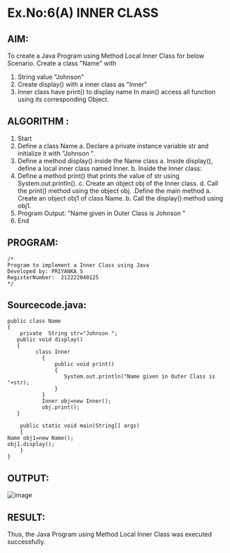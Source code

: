 # Ex.No:6(A) INNER CLASS

## AIM:

To create a Java Program using Method Local Inner Class for below Scenario.
Create a class "Name" with

1. String value "Johnson"
2. Create display() with a inner class as "Inner"
3. Inner class have print() to display name
   In main() access all function using its corresponding Object.

## ALGORITHM :

1. Start
2. Define a class Name
   a. Declare a private instance variable str and initialize it with "Johnson ".
3. Define a method display() inside the Name class
   a. Inside display(), define a local inner class named Inner.
   b. Inside the Inner class:
4. Define a method print() that prints the value of str using System.out.println().
   c. Create an object obj of the Inner class.
   d. Call the print() method using the object obj.
   .Define the main method
   a. Create an object obj1 of class Name.
   b. Call the display() method using obj1.
5. Program Output:
   "Name given in Outer Class is Johnson "
6. End

## PROGRAM:

```
/*
Program to implement a Inner Class using Java
Developed by: PRIYANKA S
RegisterNumber:  212222040125
*/
```

## Sourcecode.java:

```
public class Name
{
    private  String str="Johnson ";
   public void display()
   {
         class Inner
           {
               public void print()
               {
                  System.out.println("Name given in Outer Class is "+str);
               }
           }
           Inner obj=new Inner();
           obj.print();
   }

    public static void main(String[] args)
    {
Name obj1=new Name();
obj1.display();
    }
}
```

## OUTPUT:

![image](https://github.com/user-attachments/assets/34abb9d1-c28e-4efd-8f65-a1e456016d83)

## RESULT:

Thus, the Java Program using Method Local Inner Class was executed successfully.

